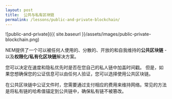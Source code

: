 ```yaml
---
layout: post
title:  公共与私有区块链
permalink: /lessons/public-and-private-blockchain/
---
```


![public-and-private]({{ site.baseurl }}/assets/images/public-private-blockchain.png)

NEM提供了一个可以被任何人使用的、分散的、开放的和自我维持的**公共区块链**  - 以及**权限化/私有化区块链**解决方案。

您可以决定在速度和隐私优先时是否在您自己的私人链中加盖时间戳。 但是，如果您想确保您的公证信息可以由任何人验证，您可以选择使用公共区块链。

在公共区块链中公证文件时，您需要通过支付相应的费用来维持网络。常见的方法是将私有链的哈希值锚定到公共链中，确保私有链不被篡改。
